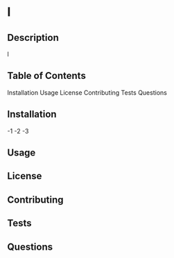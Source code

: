 
# l

## Description

l

## Table of Contents

Installation
Usage
License
Contributing
Tests
Questions

## Installation

-1
-2
-3

## Usage

## License

## Contributing

## Tests

## Questions
  